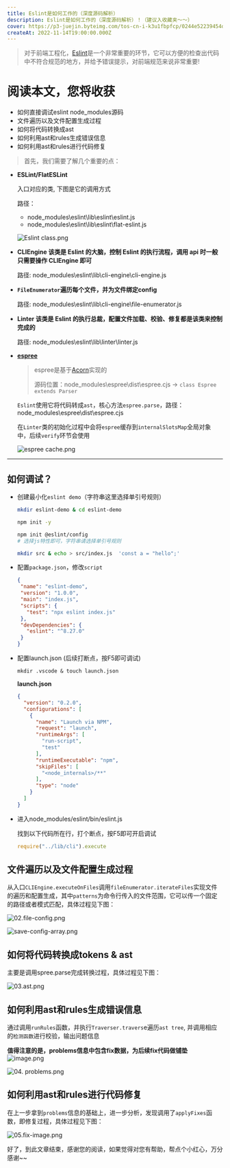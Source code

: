 ```yaml
---
title: Eslint是如何工作的（深度源码解析）
description: Eslint是如何工作的（深度源码解析）！（建议入收藏夹～～）
cover: https://p3-juejin.byteimg.com/tos-cn-i-k3u1fbpfcp/0244e52239454de8baa4c0260f6a92d5~tplv-k3u1fbpfcp-zoom-crop-mark:3024:3024:3024:1702.awebp?
createAt: 2022-11-14T19:00:00.000Z
---
```


> 对于前端工程化，[Eslint](https://eslint.org/docs/latest/user-guide/getting-started)是一个非常重要的环节，它可以方便的检查出代码中不符合规范的地方，并给予错误提示，对前端规范来说非常重要!

# 阅读本文，您将收获

- 如何直接调试eslint node_modules源码
- 文件遍历以及文件配置生成过程
- 如何将代码转换成ast
- 如何利用ast和rules生成错误信息
- 如何利用ast和rules进行代码修复

> 首先，我们需要了解几个重要的点：

- **ESLint/FlatESLint**

    入口对应的类, 下图是它的调用方式

    路径：

    - node_modules\eslint\lib\eslint\eslint.js
    - node_modules\eslint\lib\eslint\flat-eslint.js

    ![Eslint class.png](https://p9-juejin.byteimg.com/tos-cn-i-k3u1fbpfcp/0513fda628c74f7c8626ae1cc4bdc98c~tplv-k3u1fbpfcp-watermark.image?)

- **CLIEngine 该类是 Eslint 的大脑，控制 Eslint 的执行流程，调用 api 时一般只需要操作 CLIEngine 即可**

    路径: node_modules\eslint\lib\cli-engine\cli-engine.js

- **`FileEnumerator`遍历每个文件，并为文件绑定config**

    路径: node_modules\eslint\lib\cli-engine\file-enumerator.js

- **Linter 该类是 Eslint 的执行总裁，配置文件加载、校验、修复都是该类来控制完成的**

    路径: node_modules\eslint\lib\linter\linter.js

- **[espree](https://www.npmjs.com/package/espree)**

    > espree是基于[Acorn](https://www.npmjs.com/package/acorn)实现的
    >
    > 源码位置：node_modules\espree\dist\espree.cjs -> `class Espree extends Parser`

    `Eslint`使用它将代码转成`ast`，核心方法`espree.parse`，路径：node_modules\espree\dist\espree.cjs

    在`Linter`类的初始化过程中会将`espree`缓存到`internalSlotsMap`全局对象中，后续`verify`环节会使用

    ![espree cache.png](https://p3-juejin.byteimg.com/tos-cn-i-k3u1fbpfcp/aafce83c58fe4bb4af2c84ebebead539~tplv-k3u1fbpfcp-watermark.image?)

---

## 如何调试？

- 创建最小化`eslint demo`（字符串这里选择单引号规则）

    ```bash
    mkdir eslint-demo & cd eslint-demo

    npm init -y

    npm init @eslint/config
    # 选择js特性即可，字符串请选择单引号规则

    mkdir src & echo > src/index.js  'const a = "hello";'
    ```

 - 配置`package.json`，修改`script`

     ```json
     {
      "name": "eslint-demo",
      "version": "1.0.0",
      "main": "index.js",
      "scripts": {
        "test": "npx eslint index.js"
      },
      "devDependencies": {
        "eslint": "^8.27.0"
      }
     }
     ```
- 配置launch.json (后续打断点，按F5即可调试)

    ```
    mkdir .vscode & touch launch.json
    ```

    **launch.json**

    ```json
    {
      "version": "0.2.0",
      "configurations": [
        {
          "name": "Launch via NPM",
          "request": "launch",
          "runtimeArgs": [
            "run-script",
            "test"
          ],
          "runtimeExecutable": "npm",
          "skipFiles": [
            "<node_internals>/**"
          ],
          "type": "node"
        }
      ]
    }
    ```

 - 进入node_modules/eslint/bin/eslint.js

    找到以下代码所在行，打个断点，按F5即可开启调试

    ```js
    require("../lib/cli").execute
    ```

## 文件遍历以及文件配置生成过程

   从入口`CLIEngine.executeOnFiles`调用`fileEnumerator.iterateFiles`实现文件的遍历和配置生成，其中`patterns`为命令行传入的文件范围，它可以传一个固定的路径或者模式匹配，具体过程见下图：

![02.file-config.png](https://p6-juejin.byteimg.com/tos-cn-i-k3u1fbpfcp/80a72b1a0b9446b28c7f482b8dc9ff71~tplv-k3u1fbpfcp-watermark.image?)

![save-config-array.png](https://p1-juejin.byteimg.com/tos-cn-i-k3u1fbpfcp/69d63488cb044d97a6ca1a6bd5b32bda~tplv-k3u1fbpfcp-watermark.image?)

## 如何将代码转换成tokens & ast

   主要是调用spree.parse完成转换过程，具体过程见下图：

![03.ast.png](https://p6-juejin.byteimg.com/tos-cn-i-k3u1fbpfcp/5278cceed0fb4745ae240d65904e8cde~tplv-k3u1fbpfcp-watermark.image?)

## 如何利用ast和rules生成错误信息

   通过调用`runRules`函数，并执行`Traverser.travers`e遍历`ast tree`, 并调用相应的`检测函数`进行校验，输出问题信息

   **值得注意的是，problems信息中包含fix数据，为后续fix代码做铺垫**
![image.png](https://p3-juejin.byteimg.com/tos-cn-i-k3u1fbpfcp/f0c0df4db4d849c381c63ff00354ff91~tplv-k3u1fbpfcp-watermark.image?)

![04. problems.png](https://p3-juejin.byteimg.com/tos-cn-i-k3u1fbpfcp/a663b2342ce84010bcafe3a106190a5c~tplv-k3u1fbpfcp-watermark.image?)

## 如何利用ast和rules进行代码修复

在上一步拿到`problems`信息的基础上，进一步分析，发现调用了`applyFixes`函数，即修复过程，具体过程见下图：

![05.fix-image.png](https://p9-juejin.byteimg.com/tos-cn-i-k3u1fbpfcp/b4ab9de07ef34d7ba331dc02e8528c6f~tplv-k3u1fbpfcp-watermark.image?)

好了，到此文章结束，感谢您的阅读，如果觉得对您有帮助，帮点个小红心，万分感谢~~
